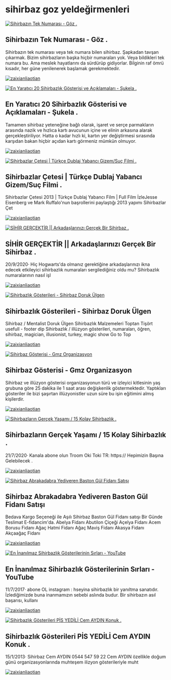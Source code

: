 # sihirbaz goz yeldeğirmenleri
<a href="https://mnn.zoosnet.net/LR/Chatpre.aspx?id=MNN94995150&p=https://topgrinding.com/" target="_blank">![Sihirbazın Tek Numarası - Göz .](https://github.com/technlg/images/blob/main/23.jpg)</a>
## Sihirbazın Tek Numarası - Göz .
Sihirbazın tek numarası veya tek numara bilen sihirbaz. Şapkadan tavşan çıkarmak. Bizim sihirbazların başka hiçbir numaraları yok. Veya bildikleri tek numara bu. Ama meslek hayatlarını da sürdürüp gidiyorlar. Bilginin raf ömrü kısadır, her güne yenilenerek başlamak gerekmektedir. 
<a href="https://mnn.zoosnet.net/LR/Chatpre.aspx?id=MNN94995150&p=https://topgrinding.com/" target="_blank"><img src="https://github.com/technlg/images/raw/main/chat11.jpg" alt="zaixianliaotian"/></a><a href="//whatsapp.shibangsoft.com/WhatsApp.php" ><img src="https://github.com/technlg/images/raw/main/chat11.png" alt=""></a>
<a href="https://mnn.zoosnet.net/LR/Chatpre.aspx?id=MNN94995150&p=https://topgrinding.com/" target="_blank">![En Yaratıcı 20 Sihirbazlık Gösterisi ve Açıklamaları - Şukela .](https://github.com/technlg/images/blob/main/36.jpg)</a>
## En Yaratıcı 20 Sihirbazlık Gösterisi ve Açıklamaları - Şukela .
Tamamen sihirbaz yeteneğine bağlı olarak, işaret ve serçe parmakların arasında nazik ve hızlıca kartı avucunun içine ve elinin arkasına alarak gerçekleştiriliyor. Hatta o kadar hızlı ki, kartın yer değiştirmesi sırasında karşıdan bakan hiçbir açıdan kartı görmeniz mümkün olmuyor.
<a href="https://mnn.zoosnet.net/LR/Chatpre.aspx?id=MNN94995150&p=https://topgrinding.com/" target="_blank"><img src="https://github.com/technlg/images/raw/main/chat11.jpg" alt="zaixianliaotian"/></a><a href="//whatsapp.shibangsoft.com/WhatsApp.php" ><img src="https://github.com/technlg/images/raw/main/chat11.png" alt=""></a>
<a href="https://mnn.zoosnet.net/LR/Chatpre.aspx?id=MNN94995150&p=https://topgrinding.com/" target="_blank">![Sihirbazlar Çetesi | Türkçe Dublaj Yabancı Gizem/Suç Filmi .](https://github.com/technlg/images/blob/main/62.jpg)</a>
## Sihirbazlar Çetesi | Türkçe Dublaj Yabancı Gizem/Suç Filmi .
Sihirbazlar Çetesi 2013 | Türkçe Dublaj Yabancı Film | Full Film İzleJesse Eisenberg ve Mark Ruffalo'nun başrollerini paylaştığı 2013 yapımı Sihirbazlar Çet
<a href="https://mnn.zoosnet.net/LR/Chatpre.aspx?id=MNN94995150&p=https://topgrinding.com/" target="_blank"><img src="https://github.com/technlg/images/raw/main/chat11.jpg" alt="zaixianliaotian"/></a><a href="//whatsapp.shibangsoft.com/WhatsApp.php" ><img src="https://github.com/technlg/images/raw/main/chat11.png" alt=""></a>
<a href="https://mnn.zoosnet.net/LR/Chatpre.aspx?id=MNN94995150&p=https://topgrinding.com/" target="_blank">![SİHİR GERÇEKTİR || Arkadaşlarınızı Gerçek Bir Sihirbaz .](https://github.com/technlg/images/blob/main/33.jpg)</a>
## SİHİR GERÇEKTİR || Arkadaşlarınızı Gerçek Bir Sihirbaz .
20/9/2020· Hiç Hogwarts'da olmanız gerektiğine arkadaşlarınızı ikna edecek etkileyici sihirbazlık numaraları sergilediğiniz oldu mu? Sihirbazlık numaralarının nasıl işl
<a href="https://mnn.zoosnet.net/LR/Chatpre.aspx?id=MNN94995150&p=https://topgrinding.com/" target="_blank"><img src="https://github.com/technlg/images/raw/main/chat11.jpg" alt="zaixianliaotian"/></a><a href="//whatsapp.shibangsoft.com/WhatsApp.php" ><img src="https://github.com/technlg/images/raw/main/chat11.png" alt=""></a>
<a href="https://mnn.zoosnet.net/LR/Chatpre.aspx?id=MNN94995150&p=https://topgrinding.com/" target="_blank">![Sihirbazlık Gösterileri - Sihirbaz Doruk Ülgen](https://github.com/technlg/images/blob/main/11.jpg)</a>
## Sihirbazlık Gösterileri - Sihirbaz Doruk Ülgen
Sihirbaz / Mentalist Doruk Ülgen Sihirbazlık Malzemeleri Toptan Tişört usefull - footer dip Sihirbazlık / illüzyon gösterileri, numaraları, öğren, sihirbaz, magician, illusionist, turkey, magic show Go to Top 
<a href="https://mnn.zoosnet.net/LR/Chatpre.aspx?id=MNN94995150&p=https://topgrinding.com/" target="_blank"><img src="https://github.com/technlg/images/raw/main/chat11.jpg" alt="zaixianliaotian"/></a><a href="//whatsapp.shibangsoft.com/WhatsApp.php" ><img src="https://github.com/technlg/images/raw/main/chat11.png" alt=""></a>
<a href="https://mnn.zoosnet.net/LR/Chatpre.aspx?id=MNN94995150&p=https://topgrinding.com/" target="_blank">![Sihirbaz Gösterisi - Gmz Organizasyon](https://github.com/technlg/images/blob/main/50.jpg)</a>
## Sihirbaz Gösterisi - Gmz Organizasyon
Sihirbaz ve illüzyon gösterisi organizasyonun türü ve izleyici kitlesinin yaş grubuna göre 25 dakika ile 1 saat arası değişkenlik göstermektedir. Yaptıkları gösteriler ile bizi şaşırtan illüzyonistler uzun süre bu işin eğitimini almış kişilerdir.
<a href="https://mnn.zoosnet.net/LR/Chatpre.aspx?id=MNN94995150&p=https://topgrinding.com/" target="_blank"><img src="https://github.com/technlg/images/raw/main/chat11.jpg" alt="zaixianliaotian"/></a><a href="//whatsapp.shibangsoft.com/WhatsApp.php" ><img src="https://github.com/technlg/images/raw/main/chat11.png" alt=""></a>
<a href="https://mnn.zoosnet.net/LR/Chatpre.aspx?id=MNN94995150&p=https://topgrinding.com/" target="_blank">![Sihirbazların Gerçek Yaşamı / 15 Kolay Sihirbazlık .](https://github.com/technlg/images/blob/main/55.jpg)</a>
## Sihirbazların Gerçek Yaşamı / 15 Kolay Sihirbazlık .
21/7/2020· Kanala abone olun Troom Oki Toki TR: https:// Hepimizin Başına Gelebilecek .
<a href="https://mnn.zoosnet.net/LR/Chatpre.aspx?id=MNN94995150&p=https://topgrinding.com/" target="_blank"><img src="https://github.com/technlg/images/raw/main/chat11.jpg" alt="zaixianliaotian"/></a><a href="//whatsapp.shibangsoft.com/WhatsApp.php" ><img src="https://github.com/technlg/images/raw/main/chat11.png" alt=""></a>
<a href="https://mnn.zoosnet.net/LR/Chatpre.aspx?id=MNN94995150&p=https://topgrinding.com/" target="_blank">![Sihirbaz Abrakadabra Yediveren Baston Gül Fidanı Satışı](https://github.com/technlg/images/blob/main/4.jpg)</a>
## Sihirbaz Abrakadabra Yediveren Baston Gül Fidanı Satışı
Bedava Kargo Seçeneği ile Aşılı Sihirbaz Baston Gül Fidanı satışı Bir Günde Teslimat E-fidancim'da. Abelya Fidanı Abutilon Çiçeği Açelya Fidanı Acem Borusu Fidanı Ağaç Hatmi Fidanı Ağaç Maviş Fidanı Akasya Fidanı Akçaağaç Fidanı
<a href="https://mnn.zoosnet.net/LR/Chatpre.aspx?id=MNN94995150&p=https://topgrinding.com/" target="_blank"><img src="https://github.com/technlg/images/raw/main/chat11.jpg" alt="zaixianliaotian"/></a><a href="//whatsapp.shibangsoft.com/WhatsApp.php" ><img src="https://github.com/technlg/images/raw/main/chat11.png" alt=""></a>
<a href="https://mnn.zoosnet.net/LR/Chatpre.aspx?id=MNN94995150&p=https://topgrinding.com/" target="_blank">![En İnanılmaz Sihirbazlık Gösterilerinin Sırları - YouTube](https://github.com/technlg/images/blob/main/23.jpg)</a>
## En İnanılmaz Sihirbazlık Gösterilerinin Sırları - YouTube
11/7/2017· abone OL instagram : hseyina sihirbazlık bir yanıltma sanatıdır. İzlediğimizde buna inanmamızın sebebi aslında budur. Bir sihirbazın asıl başarısı, kullanı
<a href="https://mnn.zoosnet.net/LR/Chatpre.aspx?id=MNN94995150&p=https://topgrinding.com/" target="_blank"><img src="https://github.com/technlg/images/raw/main/chat11.jpg" alt="zaixianliaotian"/></a><a href="//whatsapp.shibangsoft.com/WhatsApp.php" ><img src="https://github.com/technlg/images/raw/main/chat11.png" alt=""></a>
<a href="https://mnn.zoosnet.net/LR/Chatpre.aspx?id=MNN94995150&p=https://topgrinding.com/" target="_blank">![Sihirbazlık Gösterileri PİS YEDİLİ Cem AYDIN Konuk .](https://github.com/technlg/images/blob/main/10.jpg)</a>
## Sihirbazlık Gösterileri PİS YEDİLİ Cem AYDIN Konuk .
15/1/2013· Sihirbaz Cem AYDIN 0544 547 59 22 Cem AYDIN özellikle doğum günü organizasyonlarında muhteşem ilizyon gösterileriyle muht
<a href="https://mnn.zoosnet.net/LR/Chatpre.aspx?id=MNN94995150&p=https://topgrinding.com/" target="_blank"><img src="https://github.com/technlg/images/raw/main/chat11.jpg" alt="zaixianliaotian"/></a><a href="//whatsapp.shibangsoft.com/WhatsApp.php" ><img src="https://github.com/technlg/images/raw/main/chat11.png" alt=""></a>
